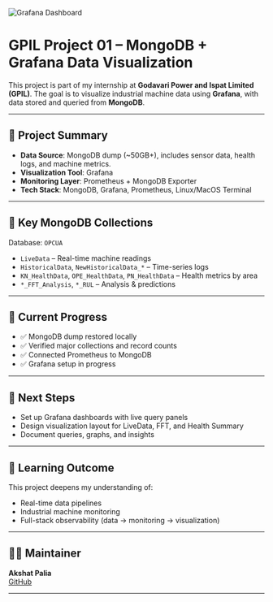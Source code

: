 

![Grafana Dashboard](https://www.google.com/url?sa=i&url=https%3A%2F%2Fwww.freeiconspng.com%2Fimages%2Fartificial-intelligence-icon-png&psig=AOvVaw2gB7kXB5hDO10qawRNPaig&ust=1750440305649000&source=images&cd=vfe&opi=89978449&ved=0CBQQjRxqFwoTCKj7pruA_o0DFQAAAAAdAAAAABAE)

# GPIL Project 01 – MongoDB + Grafana Data Visualization

This project is part of my internship at **Godavari Power and Ispat Limited (GPIL)**. The goal is to visualize industrial machine data using **Grafana**, with data stored and queried from **MongoDB**.

---

## 📌 Project Summary

- **Data Source**: MongoDB dump (~50GB+), includes sensor data, health logs, and machine metrics.
- **Visualization Tool**: Grafana
- **Monitoring Layer**: Prometheus + MongoDB Exporter
- **Tech Stack**: MongoDB, Grafana, Prometheus, Linux/MacOS Terminal

---

## 📁 Key MongoDB Collections

Database: `OPCUA`

- `LiveData` – Real-time machine readings
- `HistoricalData`, `NewHistoricalData_*` – Time-series logs
- `KN_HealthData`, `OPE_HealthData`, `PN_HealthData` – Health metrics by area
- `*_FFT_Analysis`, `*_RUL` – Analysis & predictions

---

## 🚀 Current Progress

- ✅ MongoDB dump restored locally
- ✅ Verified major collections and record counts
- ✅ Connected Prometheus to MongoDB
- ✅ Grafana setup in progress

---

## 🔧 Next Steps

- Set up Grafana dashboards with live query panels
- Design visualization layout for LiveData, FFT, and Health Summary
- Document queries, graphs, and insights

---

## 🧠 Learning Outcome

This project deepens my understanding of:

- Real-time data pipelines
- Industrial machine monitoring
- Full-stack observability (data → monitoring → visualization)

---

## 👨‍💻 Maintainer

**Akshat Palia**  
[GitHub](https://github.com/Akshat-palia)

---

